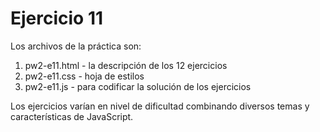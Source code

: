 # Ejercicio 11

Los archivos de la práctica son:

1. pw2-e11.html - la descripción de los 12 ejercicios
2. pw2-e11.css - hoja de estilos
3. pw2-e11.js - para codificar la solución de los ejercicios

Los ejercicios varían en nivel de dificultad combinando diversos temas y características de JavaScript.
